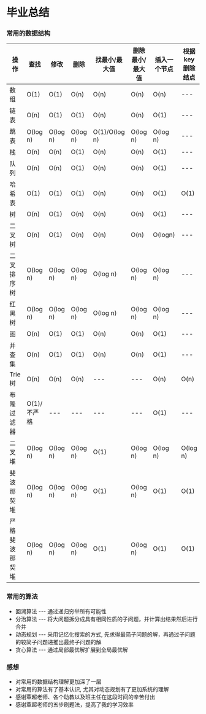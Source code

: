 # 毕业总结
### 常用的数据结构
|操作|查找|修改|删除|找最小/最大值|删除最小/最大值|插入一个节点|根据key删除结点|合并|
| --- | --- | --- | --- | --- | --- | --- | --- | --- |
| 数组 | O(1) | O(1) | O(n) | O(n) | O(n) | O(n) | --- | O(n) |
| 链表 | O(n) | O(1) | O(1) | O(n) | O(n) | O(1) | --- | O(1) |
| 跳表 | O(log n) | O(log n) | O(log n) | O(1)/O(log n) | O(log n) | O(log n) | --- | O(n * log n) |
| 栈 | O(n) | O(n) | O(1) | O(n) | O(n) | O(1) | --- | O(n) |
| 队列 | O(n) | O(n) | O(1) | O(n) | O(n) | O(1) | --- | O(n) |
| 哈希表 | O(1) | O(1) | O(1) | O(n) | O(n) | O(1) | O(1) | O(n) |
| 树 | O(n) | O(1) | O(n) | O(n) | O(n) | O(1) | --- | O(1) |
| 二叉树 | O(n) | O(1) | O(n) | O(n) | O(n) | O(logn) | --- | O(logn) |
| 二叉排序树 | O(log n) | O(log n) | O(log n) | O(log n) | O(log n) | O(log n) | --- | O(log n) |
| 红黑树 | O(log n) | O(log n) | O(log n) | O(log n) | O(log n) | O(log n) | --- | O(log n) |
| 图 | O(n) | O(1) | O(1) | O(n) | O(n) | O(1) | --- | O(1) |
| 并查集 | O(n) | O(1) | O(1) | O(n) | O(n) | O(1) | --- | O(1) |
| Trie树 | O(n) | O(n) | O(n) | --- | --- | O(n) | O(n) | O(n) |
| 布隆过滤器 | O(1)/不严格 | --- | --- | --- | --- | O(1) | --- | O(1) |
| 二叉堆 | O(log n) | O(log n) | O(log n) | O(1) | O(log n) | O(log n) | O(log n) | O(n) |
| 斐波那契堆 | O(log n) | O(log n) | O(log n) | O(1) | O(log n) | O(1) | O(1) | O (1) |
| 严格斐波那契堆 | O(log n) | O(log n) | O(log n) | O(1) | O(log n) | O(1) | O(1) | O (1) |

### 常用的算法
* 回溯算法 --- 通过递归穷举所有可能性
* 分治算法 --- 将大问题拆分成具有相同性质的子问题，并计算出结果然后进行合并
* 动态规划 --- 采用记忆化搜索的方式, 先求得最简子问题的解，再通过子问题的较简子问题递推出最终子问题的解
* 贪心算法 --- 通过局部最优解扩展到全局最优解


### 感想
* 对常用的数据结构理解更加深了一层
* 对常用的算法有了基本认识, 尤其对动态规划有了更加系统的理解
* 感谢覃超老师、各个助教以及班主任在这段时间的辛苦付出
* 感谢覃超老师的五步刷题法，提高了我的学习效率
